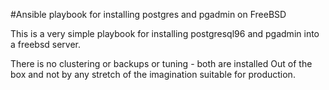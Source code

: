 #Ansible playbook for installing postgres and pgadmin on FreeBSD

This is a very simple playbook for installing postgresql96 and pgadmin into a freebsd server. 

There is no clustering or backups or tuning - both are installed Out of the box and not by any stretch of the imagination suitable for production.


